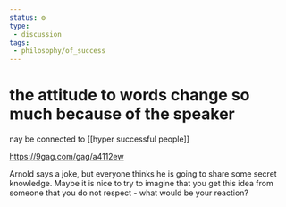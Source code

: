 ```yaml
---
status: ⚙️
type: 
 - discussion
tags:
 - philosophy/of_success
---
```

# the attitude to words change so much because of the speaker

nay be connected to [[hyper successful people]]


https://9gag.com/gag/a4112ew

Arnold says a joke, but everyone thinks he is going to share some secret knowledge.
Maybe it is nice to try to imagine that you get this idea from someone that you do not respect - what would be your reaction?